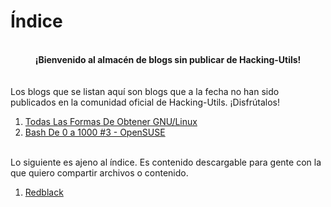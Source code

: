 # Índice
<br>
<center><b>¡Bienvenido al almacén de blogs sin publicar de Hacking-Utils!</b></center>
<br>
<br>
Los blogs que se listan aquí son blogs que a la fecha no han sido publicados en la comunidad oficial de Hacking-Utils. ¡Disfrútalos!
<br>
<ol>
	<li><a href="https://venom-instantdeath.github.io/hu-content/todas-las-formas-de-obtener-gnulinux.html#by-darth-venom">Todas Las Formas De Obtener GNU/Linux</a></li>
	<li><a href="https://venom-instantdeath.github.io/hu-content/bash3-opensuse.html">Bash De 0 a 1000 #3 - OpenSUSE</a></li>
</ol>
<br>
Lo siguiente es ajeno al índice. Es contenido descargable para gente con la que quiero compartir archivos o contenido.
<ol>
	<li><a href="https://venom-instantdeath.github.io/hu-content/redblack.html">Redblack</a></li>
</ol>
<br>
